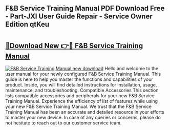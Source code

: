 ## F&B Service Training Manual PDF Download Free - Part-JXl User Guide Repair - Service Owner Edition qtKeu

# <h2><a href="http://bc3416.oget.top/?id=F%26B+Service+Training+Manual">🔗Download New 👉🔴 F&B Service Training Manual</a></h2>

[![F&B Service Training Manual new download](https://i.imgur.com/5g1atiW.png)](http://bc3416.oget.top/?id=F%26B+Service+Training+Manual)
Hello and welcome to the user manual for your newly configured F&B Service Training Manual. This guide is here to help you master the functions and capabilities of your product. Inside, you will find detailed instructions for installation, usage, maintenance, and troubleshooting. Compatible Accessories This section lists compatible accessories and peripherals for your new F&B Service Training Manual. Experience the efficiency of list of features while using your new F&B Service Training Manual. We trust that the F&B Service Training Manual has been an accurate and detailed resource in your efforts to master your new device. In case of any queries or concerns, please do not hesitate to reach out to our customer service team.
